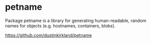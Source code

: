 # petname

Package petname is a library for generating human-readable, random
names for objects (e.g. hostnames, containers, blobs).

https://github.com/dustinkirkland/petname
